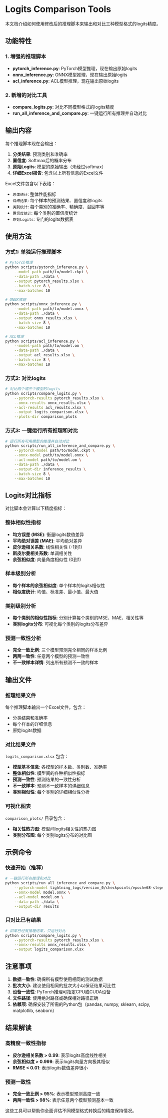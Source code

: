 # Logits Comparison Tools

本文档介绍如何使用修改后的推理脚本来输出和对比三种模型格式的logits精度。

## 功能特性

### 1. 增强的推理脚本
- **pytorch_inference.py**: PyTorch模型推理，现在输出原始logits
- **onnx_inference.py**: ONNX模型推理，现在输出原始logits  
- **acl_inference.py**: ACL模型推理，现在输出原始logits

### 2. 新增的对比工具
- **compare_logits.py**: 对比不同模型格式的logits精度
- **run_all_inference_and_compare.py**: 一键运行所有推理并自动对比

## 输出内容

每个推理脚本现在会输出：
1. **分类结果**: 预测类别和准确率
2. **置信度**: Softmax后的概率分布
3. **原始Logits**: 模型的原始输出（未经过softmax）
4. **详细Excel报告**: 包含以上所有信息的Excel文件

Excel文件包含以下表格：
- `总体统计`: 整体性能指标
- `详细结果`: 每个样本的预测结果、置信度和logits
- `类别统计`: 每个类别的准确率、精确度、召回率等
- `置信度统计`: 每个类别的置信度统计
- `原始Logits`: 专门的logits数据表

## 使用方法

### 方式1: 单独运行推理脚本

```bash
# PyTorch推理
python scripts/pytorch_inference.py \
    --model-path path/to/model.ckpt \
    --data-path ./data \
    --output pytorch_results.xlsx \
    --batch-size 8 \
    --max-batches 10

# ONNX推理
python scripts/onnx_inference.py \
    --model-path path/to/model.onnx \
    --data-path ./data \
    --output onnx_results.xlsx \
    --batch-size 8 \
    --max-batches 10

# ACL推理
python scripts/acl_inference.py \
    --model-path path/to/model.om \
    --data-path ./data \
    --output acl_results.xlsx \
    --batch-size 8 \
    --max-batches 10
```

### 方式2: 对比logits

```bash
# 对比两个或三个模型的logits
python scripts/compare_logits.py \
    --pytorch-results pytorch_results.xlsx \
    --onnx-results onnx_results.xlsx \
    --acl-results acl_results.xlsx \
    --output logits_comparison.xlsx \
    --plots-dir comparison_plots
```

### 方式3: 一键运行所有推理和对比

```bash
# 运行所有可用模型的推理并自动对比
python scripts/run_all_inference_and_compare.py \
    --pytorch-model path/to/model.ckpt \
    --onnx-model path/to/model.onnx \
    --acl-model path/to/model.om \
    --data-path ./data \
    --output-dir inference_results \
    --batch-size 8 \
    --max-batches 10
```

## Logits对比指标

对比脚本会计算以下精度指标：

### 整体相似性指标
- **均方误差 (MSE)**: 衡量logits数值差异
- **平均绝对误差 (MAE)**: 平均绝对差异
- **皮尔逊相关系数**: 线性相关性 (-1到1)
- **斯皮尔曼相关系数**: 单调相关性
- **余弦相似度**: 向量角度相似性 (0到1)

### 样本级别分析
- **每个样本的余弦相似度**: 单个样本的logits相似性
- **相似度统计**: 均值、标准差、最小值、最大值

### 类别级别分析
- **每个类别的相似性指标**: 分别计算每个类别的MSE、MAE、相关性等
- **类别logits分布**: 可视化每个类别的logits分布差异

### 预测一致性分析
- **完全一致比例**: 三个模型预测完全相同的样本比例
- **两两一致性**: 任意两个模型的预测一致性
- **不一致样本详情**: 列出所有预测不一致的样本

## 输出文件

### 推理结果文件
每个推理脚本输出一个Excel文件，包含：
- 分类结果和准确率
- 每个样本的详细信息
- 原始logits数据

### 对比结果文件
`logits_comparison.xlsx` 包含：
- **模型基本信息**: 各模型的样本数、类别数、准确率
- **整体相似性**: 模型间的各种相似性指标
- **预测一致性**: 预测结果的一致性分析
- **不一致样本**: 预测不一致样本的详细信息
- **类别相似性**: 每个类别的详细相似性分析

### 可视化图表
`comparison_plots/` 目录包含：
- **相关性热力图**: 模型间logits相关性的热力图
- **类别分布图**: 每个类别logits分布的对比图

## 示例命令

### 快速开始（推荐）
```bash
# 一键运行所有推理和对比
python scripts/run_all_inference_and_compare.py \
    --pytorch-model lightning_logs/version_0/checkpoints/epoch=68-step=68.ckpt \
    --onnx-model model.onnx \
    --acl-model model.om \
    --data-path ./data \
    --output-dir results
```

### 只对比已有结果
```bash
# 如果已经有推理结果，只运行对比
python scripts/compare_logits.py \
    --pytorch-results pytorch_results.xlsx \
    --onnx-results onnx_results.xlsx \
    --output logits_comparison.xlsx
```

## 注意事项

1. **数据一致性**: 确保所有模型使用相同的测试数据
2. **批次大小**: 建议使用相同的批次大小以保证结果可比性
3. **设备一致性**: PyTorch推理可指定CPU或CUDA设备
4. **文件路径**: 使用绝对路径或确保相对路径正确
5. **依赖项**: 确保安装了所需的Python包（pandas, numpy, sklearn, scipy, matplotlib, seaborn）

## 结果解读

### 高精度一致性指标
- **皮尔逊相关系数 > 0.99**: 表示logits高度线性相关
- **余弦相似度 > 0.999**: 表示logits向量方向极其相似
- **RMSE < 0.01**: 表示logits数值差异很小

### 预测一致性
- **完全一致比例 > 95%**: 表示模型预测高度一致
- **两两一致性 > 98%**: 表示任意两个模型预测基本一致

这些工具可以帮助你全面评估不同模型格式转换后的精度保持情况。 